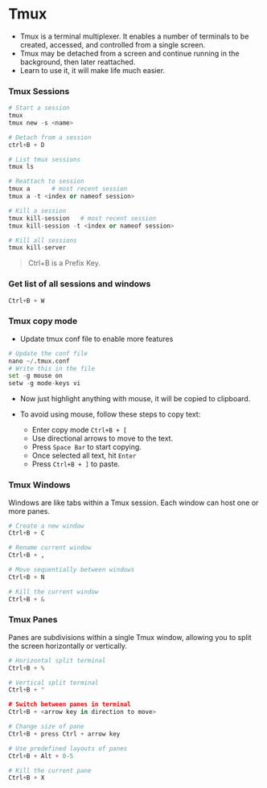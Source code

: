# Tmux

- Tmux is a terminal multiplexer. It enables a number of terminals to be created, accessed, and controlled from a single screen. 
- Tmux may be detached from a screen and continue running in the background, then later reattached.
- Learn to use it, it will make life much easier.

### Tmux Sessions

```python
# Start a session
tmux
tmux new -s <name>

# Detach from a session
ctrl+B + D

# List tmux sessions
tmux ls

# Reattach to session
tmux a      # most recent session
tmux a -t <index or nameof session> 

# Kill a session
tmux kill-session   # most recent session
tmux kill-session -t <index or nameof session>

# Kill all sessions
tmux kill-server
```

> Ctrl+B is a Prefix Key.

### Get list of all sessions and windows

```python
Ctrl+B + W
```

### Tmux copy mode

- Update tmux conf file to enable more features

```python
# Update the conf file
nano ~/.tmux.conf
# Write this in the file
set -g mouse on
setw -g mode-keys vi
```

- Now just highlight anything with mouse, it will be copied to clipboard.

- To avoid using mouse, follow these steps to copy text:
    - Enter copy mode `Ctrl+B + [`
    - Use directional arrows to move to the text.
    - Press `Space Bar` to start copying.
    - Once selected all text, hit `Enter`
    - Press `Ctrl+B + ]` to paste.


### Tmux Windows

Windows are like tabs within a Tmux session. Each window can host one or more panes.

```python
# Create a new window
Ctrl+B + C

# Rename current window
Ctrl+B + ,

# Move sequentially between windows
Ctrl+B + N

# Kill the current window
Ctrl+B + &
```


### Tmux Panes

Panes are subdivisions within a single Tmux window, allowing you to split the screen horizontally or vertically.

```python
# Horizontal split terminal
Ctrl+B + %

# Vertical split terminal
Ctrl+B + "

# Switch between panes in terminal
Ctrl+B + <arrow key in direction to move>

# Change size of pane
Ctrl+B + press Ctrl + arrow key

# Use predefined layouts of panes
Ctrl+B + Alt + 0-5

# Kill the current pane
Ctrl+B + X
```